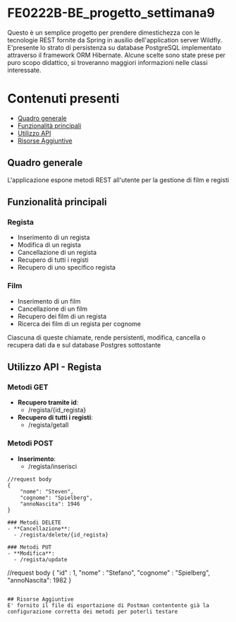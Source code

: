 # FE0222B-BE_progetto_settimana9

Questo è un semplice progetto per prendere dimestichezza con le tecnologie REST fornite da Spring in ausilio dell'application server Wildfly.
E'presente lo strato di persistenza su database PostgreSQL implementato attraverso il framework ORM Hibernate.
Alcune scelte sono state prese per puro scopo didattico, si troveranno maggiori informazioni nelle classi interessate.

# Contenuti presenti
- [Quadro generale](#Quadro-generale)
- [Funzionalità principali](#Funzionalità-principali)
- [Utilizzo API](#Utilizzo-API)
- [Risorse Aggiuntive](#Risorse-Aggiuntive)

## Quadro generale
L'applicazione espone metodi REST all'utente per la gestione di film e registi

## Funzionalità principali
### Regista
- Inserimento di un regista
- Modifica di un regista
- Cancellazione di un regista
- Recupero di tutti i registi
- Recupero di uno specifico regista

### Film
- Inserimento di un film
- Cancellazione di un film
- Recupero dei film di un regista
- Ricerca dei film di un regista per cognome

Ciascuna di queste chiamate, rende persistenti, modifica, cancella o recupera dati da e sul database Postgres sottostante

## Utilizzo API - Regista
### Metodi GET
- **Recupero tramite id**:  
  - /regista/{id_regista}
- **Recupero di tutti i registi**:   
  - /regista/getall

### Metodi POST
- **Inserimento**:
  - /regista/inserisci
```
//request body
{
    "nome": "Steven",
    "cognome": "Spielberg",
    "annoNascita": 1946
}

### Metodi DELETE
- **Cancellazione**:
  - /regista/delete/{id_regista}

### Metodi PUT
- **Modifica**:
  - /regista/update
 ```
 //request body
{
    "id" : 1,
    "nome" : "Stefano",
    "cognome" : "Spielberg",
    "annoNascita": 1982
}
 ```
 
 ## Risorse Aggiuntive
 E' fornito il file di esportazione di Postman contentente già la configurazione corretta dei metodi per poterli testare
